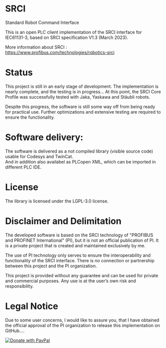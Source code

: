 # SRCI
Standard Robot Command Interface

This is an open PLC client implementation of the SRCI interface for IEC61131-3, based on SRCI specification V1.3 (March 2023).

More information about SRCI : https://www.profibus.com/technologies/robotics-srci


# Status
This project is still in an early stage of development. 
The implementation is nearly complete, and the testing is in progress...
At this point, the SRCI Core Profile was successfully tested with Jaka, Yaskawa and Stäubli robots.

Despite this progress, the software is still some way off from being ready for practical use. 
Further optimizations and extensive testing are required to ensure the functionality.

# Software delivery:
The software is delivered as a not compiled library (visible source code) usable for Codesys and TwinCat.  
And in addition also availabel as PLCopen XML, which can be imported in different PLC IDE.

# License
The library is licensed under the LGPL-3.0 license.

# Disclaimer and Delimitation

The developed software is based on the SRCI technology of "PROFIBUS and PROFINET International" (PI), but it is not an official publication of PI. It is a private project that is created and maintained exclusively by me.

The use of PI technology only serves to ensure the interoperability and functionality of the SRCI interface. There is no connection or partnership between this project and the PI organization.

This project is provided without any guarantee and can be used for private and commercial purposes. Any use is at the user’s own risk and responsibility.


# Legal Notice
Due to some user concerns, I would like to assure you,
that I have obtained the official approval of the PI organization to release this implementation on GitHub....


[![Donate with PayPal](https://raw.githubusercontent.com/stefan-niedermann/paypal-donate-button/master/paypal-donate-button.png)](https://www.paypal.com/donate/?hosted_button_id=ERN6VH9WA95J6)
